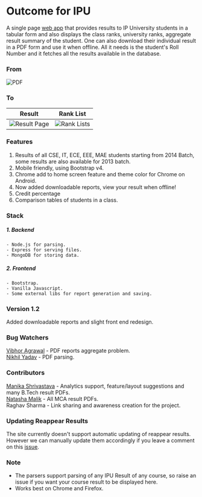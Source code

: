 # Outcome for IPU

A single page [web app](https://outcome-ipu.herokuapp.com) that provides results to IP University students in a tabular form and also displays the class ranks, university ranks, aggregate result summary of the student. One can also download their individual result in a PDF form and use it when offline. All it needs is the student's Roll Number and it fetches all the results available in the database.

### From
![PDF](Screenshots/PdfScaled.png)

### To
Result             |  Rank List
:-------------------------:|:-------------------------:
![Result Page](Screenshots/ResultPageScaled.png)  |  ![Rank Lists](Screenshots/RankListsScaled.png)

### Features
1. Results of all CSE, IT, ECE, EEE, MAE students starting from 2014 Batch, some results are also available for 2013 batch.
2. Mobile friendly, using Bootstrap v4.
3. Chrome add to home screen feature and theme color for Chrome on Android.
4. Now added downloadable reports, view your result when offline!
5. Credit percentage 
6. Comparison tables of students in a class.

### Stack
##### 1. Backend
	- Node.js for parsing.
	- Express for serving files.
	- MongoDB for storing data. 

##### 2. Frontend
	- Bootstrap.
	- Vanilla Javascript.
	- Some external libs for report generation and saving.

### Version 1.2
Added downloadable reports and slight front end redesign.

### Bug Watchers
[Vibhor Agrawal](https://github.com/vibhor1997a) - PDF reports aggregate problem.  
[Nikhil Yadav](https://github.com/sam1803) - PDF parsing.

### Contributors
[Manika Shrivastava](https://about.me/manikashrivastava) - Analytics support, feature/layout suggestions and many B.Tech result PDFs.  
[Natasha Malik](https://github.com/NatashaMalik-50) - All MCA result PDFs.  
Raghav Sharma - Link sharing and awareness creation for the project.  

### Updating Reappear Results  
The site currently doesn't support automatic updating of reappear results. However we can manually update them accordingly if you leave a comment on this [issue](https://github.com/Sid-2D/Outcome-IPU/issues/10).


### Note

* The parsers support parsing of any IPU Result of any course, so raise an issue if you want your course result to be displayed here.
* Works best on Chrome and Firefox.